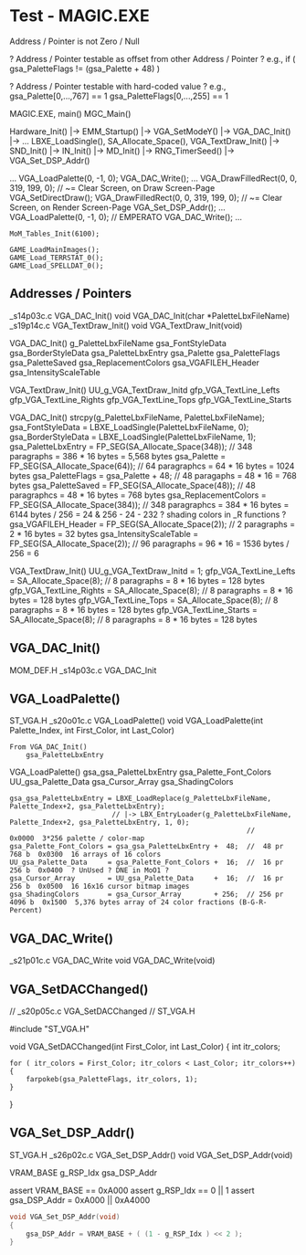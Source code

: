 
# Test - MAGIC.EXE


Address / Pointer is not Zero / Null

? Address / Pointer testable as offset from other Address / Pointer ?
e.g., if ( gsa_PaletteFlags != (gsa_Palette + 48) )

? Address / Pointer testable with hard-coded value ?
e.g.,
    gsa_Palette[0,...,767] == 1
    gsa_PaletteFlags[0,...,255] == 1



MAGIC.EXE, main()
MGC_Main()

Hardware_Init()
|-> EMM_Startup()
|-> VGA_SetModeY()
|-> VGA_DAC_Init() |-> ... LBXE_LoadSingle(), SA_Allocate_Space(), VGA_TextDraw_Init()
|-> SND_Init()
|-> IN_Init() |-> MD_Init()
|-> RNG_TimerSeed()
|-> VGA_Set_DSP_Addr()

...
    VGA_LoadPalette(0, -1, 0);
    VGA_DAC_Write();
...
    VGA_DrawFilledRect(0, 0, 319, 199, 0);  // ~= Clear Screen, on Draw Screen-Page
    VGA_SetDirectDraw();
    VGA_DrawFilledRect(0, 0, 319, 199, 0);  // ~= Clear Screen, on Render Screen-Page
    VGA_Set_DSP_Addr();
...
    VGA_LoadPalette(0, -1, 0);  // EMPERATO
    VGA_DAC_Write();
...

    MoM_Tables_Init(6100);

    GAME_LoadMainImages();
    GAME_Load_TERRSTAT_0();
    GAME_Load_SPELLDAT_0();

## Addresses / Pointers

_s14p03c.c  VGA_DAC_Init()       void VGA_DAC_Init(char *PaletteLbxFileName)
_s19p14c.c  VGA_TextDraw_Init()  void VGA_TextDraw_Init(void)

VGA_DAC_Init()
    g_PaletteLbxFileName
    gsa_FontStyleData
    gsa_BorderStyleData
    gsa_PaletteLbxEntry
    gsa_Palette
    gsa_PaletteFlags
    gsa_PaletteSaved
    gsa_ReplacementColors
    gsa_VGAFILEH_Header
    gsa_IntensityScaleTable

VGA_TextDraw_Init()
    UU_g_VGA_TextDraw_Initd
    gfp_VGA_TextLine_Lefts
    gfp_VGA_TextLine_Rights
    gfp_VGA_TextLine_Tops
    gfp_VGA_TextLine_Starts

VGA_DAC_Init()
    strcpy(g_PaletteLbxFileName, PaletteLbxFileName);
    gsa_FontStyleData = LBXE_LoadSingle(PaletteLbxFileName, 0);
    gsa_BorderStyleData = LBXE_LoadSingle(PaletteLbxFileName, 1);
    gsa_PaletteLbxEntry = FP_SEG(SA_Allocate_Space(348));       // 348 paragraphs = 386 * 16 bytes = 5,568 bytes
    gsa_Palette = FP_SEG(SA_Allocate_Space(64));                // 64 paragraphcs = 64 * 16 bytes = 1024 bytes
    gsa_PaletteFlags = gsa_Palette + 48;                        // 48 paragaphs = 48 * 16 = 768 bytes
    gsa_PaletteSaved = FP_SEG(SA_Allocate_Space(48));           // 48 paragraphcs = 48 * 16 bytes = 768 bytes
    gsa_ReplacementColors = FP_SEG(SA_Allocate_Space(384));     // 348 paragraphcs = 384 * 16 bytes = 6144 bytes / 256 = 24 & 256 - 24 - 232 ? shading colors in _R functions ?
    gsa_VGAFILEH_Header = FP_SEG(SA_Allocate_Space(2));         // 2 paragraphs = 2 * 16 bytes = 32 bytes
    gsa_IntensityScaleTable = FP_SEG(SA_Allocate_Space(2));     // 96 paragraphs = 96 * 16 = 1536 bytes / 256 = 6

VGA_TextDraw_Init()
    UU_g_VGA_TextDraw_Initd = 1;
    gfp_VGA_TextLine_Lefts = SA_Allocate_Space(8);   // 8 paragraphs = 8 * 16 bytes = 128 bytes
    gfp_VGA_TextLine_Rights = SA_Allocate_Space(8);  // 8 paragraphs = 8 * 16 bytes = 128 bytes
    gfp_VGA_TextLine_Tops = SA_Allocate_Space(8);    // 8 paragraphs = 8 * 16 bytes = 128 bytes
    gfp_VGA_TextLine_Starts = SA_Allocate_Space(8);  // 8 paragraphs = 8 * 16 bytes = 128 bytes



## VGA_DAC_Init()
MOM_DEF.H
_s14p03c.c VGA_DAC_Init


## VGA_LoadPalette()
ST_VGA.H
_s20o01c.c  VGA_LoadPalette()  void VGA_LoadPalette(int Palette_Index, int First_Color, int Last_Color)

    From VGA_DAC_Init()
        gsa_PaletteLbxEntry

VGA_LoadPalette()
    gsa_gsa_PaletteLbxEntry
    gsa_Palette_Font_Colors
    UU_gsa_Palette_Data
    gsa_Cursor_Array
    gsa_ShadingColors

    gsa_gsa_PaletteLbxEntry = LBXE_LoadReplace(g_PaletteLbxFileName, Palette_Index+2, gsa_PaletteLbxEntry);
                             // |-> LBX_EntryLoader(g_PaletteLbxFileName, Palette_Index+2, gsa_PaletteLbxEntry, 1, 0);
                                                              //                0x0000  3*256 palette / color-map
    gsa_Palette_Font_Colors = gsa_gsa_PaletteLbxEntry +  48;  //  48 pr  768 b  0x0300  16 arrays of 16 colors
    UU_gsa_Palette_Data     = gsa_Palette_Font_Colors +  16;  //  16 pr  256 b  0x0400  ? UnUsed ? DNE in MoO1 ?
    gsa_Cursor_Array        = UU_gsa_Palette_Data     +  16;  //  16 pr  256 b  0x0500  16 16x16 cursor bitmap images
    gsa_ShadingColors       = gsa_Cursor_Array        + 256;  // 256 pr 4096 b  0x1500  5,376 bytes array of 24 color fractions (B-G-R-Percent)




## VGA_DAC_Write()
_s21p01c.c      VGA_DAC_Write               void VGA_DAC_Write(void)


## VGA_SetDACChanged()
// _s20p05c.c VGA_SetDACChanged
// ST_VGA.H

#include "ST_VGA.H"

void VGA_SetDACChanged(int First_Color, int Last_Color)
{
    int itr_colors;

    for ( itr_colors = First_Color; itr_colors < Last_Color; itr_colors++)
    {
        farpokeb(gsa_PaletteFlags, itr_colors, 1);
    }
}


## VGA_Set_DSP_Addr()
ST_VGA.H
_s26p02c.c  VGA_Set_DSP_Addr()  void VGA_Set_DSP_Addr(void)

VRAM_BASE
g_RSP_Idx
gsa_DSP_Addr

assert VRAM_BASE == 0xA000
assert g_RSP_Idx == 0 || 1
assert gsa_DSP_Addr = 0xA000 || 0xA4000

```c
void VGA_Set_DSP_Addr(void)
{
    gsa_DSP_Addr = VRAM_BASE + ( (1 - g_RSP_Idx ) << 2 );
}
```
